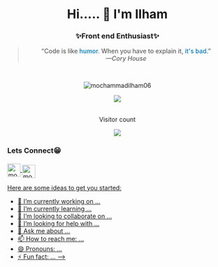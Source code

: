  <h1 align="center">Hi..... 👋 I'm Ilham</h1>
 <h3 align="center">✨Front end <b>Enthusiast</b>✨</h3>

<div align="center">
  <blockquote style="font-weight:500" cite="—Cory House">“Code is like <span style="color: rgb(0, 122, 192)">humor</span>. When you have to explain it, <span style="color: rgb(0, 122, 192")>it's bad.</span>”
	<br/><cite>—Cory House</cite></blockquote>
<br/>
</div>
<div align="center">
<p><img src="https://github-readme-stats.vercel.app/api/?username=mochammadilham06&show_icons=true&title_color=FA8B00&icon_color=FA8B00&text_color=FDFDFD&bg_color=151515&locale=en&hide_border=true"
    alt="mochammadilham06"/></p>

</div>
<div align="center">
		<a href="https://github.com/mochammadilham06">
    	<img src="https://github-readme-streak-stats.herokuapp.com/?user=mochammadilham06&theme=dark&hide_border=true%22%20alt=%22mochammadilham06"/>
		</a>
</div>

<div align="center"> 
	<br/>
	<p>Visitor count</p>
	<a href="https://github.com/">
  	<img src="https://profile-counter.glitch.me/mochammadilham06/count.svg" />
	</a>
</div>

<h3>Lets <b>Connect</b>😁</h3>
<p style="block">
<a href="www.linkedin.com/in/mochilham1006" target="blank">
<img align="center"
      src="https://raw.githubusercontent.com/rahuldkjain/github-profile-readme-generator/master/src/images/icons/Social/linked-in-alt.svg" alt="mochammadilham06" width="30"/>
</a>
<a href="https://www.instagram.com/moch.ilham10/" target="blank">
<img align="center"
      src="https://raw.githubusercontent.com/rahuldkjain/github-profile-readme-generator/master/src/images/icons/Social/instagram.svg" alt="mochammadilham06" width="30" style="margin-top: 6px;"/>

</p>


Here are some ideas to get you started:

- 🔭 I’m currently working on ...
- 🌱 I’m currently learning ...
- 👯 I’m looking to collaborate on ...
- 🤔 I’m looking for help with ...
- 💬 Ask me about ...
- 📫 How to reach me: ...
- 😄 Pronouns: ...
- ⚡ Fun fact: ...
-->
